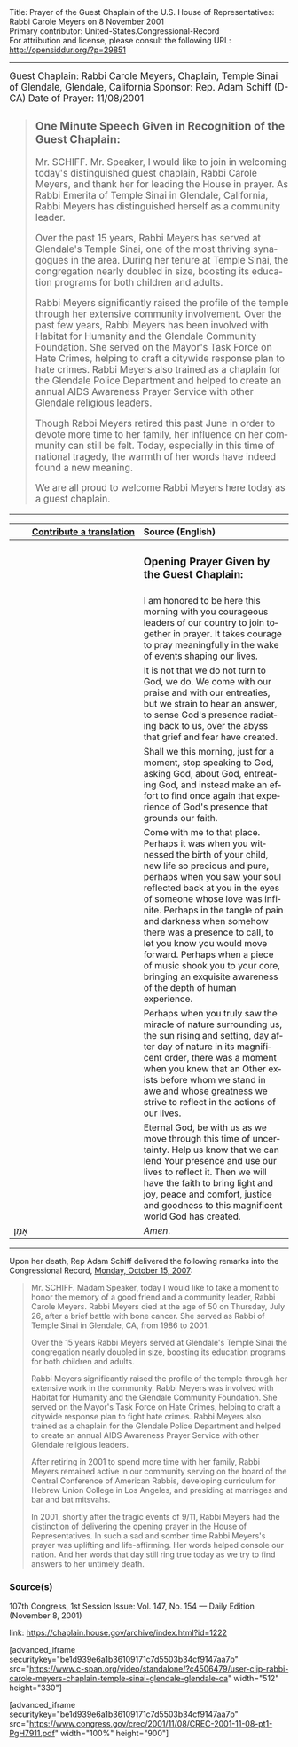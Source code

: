 <html>
<head></head>
<body>
Title: Prayer of the Guest Chaplain of the U.S. House of Representatives: Rabbi Carole Meyers on 8 November 2001<br />
Primary contributor: United-States.Congressional-Record<br />
For attribution and license, please consult the following URL: <a href="http://opensiddur.org/?p=29851">http://opensiddur.org/?p=29851</a>
<p />
<hr />

<div class="english" lang="en" style="font-size:1.2em;">
Guest Chaplain: Rabbi Carole Meyers, Chaplain, Temple Sinai of Glendale, Glendale, California
Sponsor: Rep. Adam Schiff (D-CA)
Date of Prayer: 11/08/2001

<!-- -->
<blockquote>
<h3>One Minute Speech Given in Recognition of the Guest Chaplain:</h3>

Mr. SCHIFF. Mr. Speaker, I would like to join in welcoming today's distinguished guest chaplain, Rabbi Carole Meyers, and thank her for leading the House in prayer. As Rabbi Emerita of Temple Sinai in Glendale, California, Rabbi Meyers has distinguished herself as a community leader.

Over the past 15 years, Rabbi Meyers has served at Glendale's Temple Sinai, one of the most thriving synagogues in the area. During her tenure at Temple Sinai, the congregation nearly doubled in size, boosting its education programs for both children and adults.

Rabbi Meyers significantly raised the profile of the temple through her extensive community involvement. Over the past few years, Rabbi Meyers has been involved with Habitat for Humanity and the Glendale Community Foundation. She served on the Mayor's Task Force on Hate Crimes, helping to craft a citywide response plan to hate crimes. Rabbi Meyers also trained as a chaplain for the Glendale Police Department and helped to create an annual AIDS Awareness Prayer Service with other Glendale religious leaders.

Though Rabbi Meyers retired this past June in order to devote more time to her family, her influence on her community can still be felt. Today, especially in this time of national tragedy, the warmth of her words have indeed found a new meaning.

We are all proud to welcome Rabbi Meyers here today as a guest chaplain.
</blockquote>

</div>

</div>

<hr />

<table style="margin-left: auto;margin-right: auto;" class="draggable">
<thead><tr><th id="x" style="text-align: right;"><a href="/contributing/upload/">Contribute a translation</a></th><th style="text-align: left;">Source (English)</th></tr></thead>
<tbody>
<tr><td style="vertical-align:top;" width="46%">
<div class="liturgy" lang="he">

</span></div></td>
 
<td style="vertical-align:top;" width="53%">
<div class="english" lang="en">
<h3>Opening Prayer Given by the Guest Chaplain:</h3>
</div></td></tr>

<tr><td style="vertical-align:top;" width="46%">
<div class="liturgy" lang="he">

</span></div></td>
 
<td style="vertical-align:top;" width="53%">
<div class="english" lang="en">
I am honored to be here this morning with you courageous leaders of our country to join together in prayer. It takes courage to pray meaningfully in the wake of events shaping our lives.
</div></td></tr>

<tr><td style="vertical-align:top;" width="46%">
<div class="liturgy" lang="he">

</span></div></td>
 
<td style="vertical-align:top;" width="53%">
<div class="english" lang="en">
It is not that we do not turn to God, 
we do. 
We come with our praise 
and with our entreaties, 
but we strain to hear an answer, 
to sense God's presence radiating back to us, 
over the abyss that grief and fear have created.
</div></td></tr>

<tr><td style="vertical-align:top;" width="46%">
<div class="liturgy" lang="he">

</span></div></td>
 
<td style="vertical-align:top;" width="53%">
<div class="english" lang="en">
Shall we this morning, 
just for a moment, 
stop speaking to God, 
asking God, about God, 
entreating God, 
and instead make an effort 
to find once again 
that experience of God's presence 
that grounds our faith.
</div></td></tr>

<tr><td style="vertical-align:top;" width="46%">
<div class="liturgy" lang="he">

</span></div></td>
 
<td style="vertical-align:top;" width="53%">
<div class="english" lang="en">
Come with me to that place. 
Perhaps it was when you witnessed 
the birth of your child, 
new life so precious and pure, 
perhaps when you saw your soul reflected back at you 
in the eyes of someone whose love was infinite. 
Perhaps in the tangle of pain and darkness 
when somehow there was a presence to call, 
to let you know you would move forward. 
Perhaps when a piece of music 
shook you to your core, 
bringing an exquisite awareness 
of the depth of human experience.
</div></td></tr>

<tr><td style="vertical-align:top;" width="46%">
<div class="liturgy" lang="he">

</span></div></td>
 
<td style="vertical-align:top;" width="53%">
<div class="english" lang="en">
Perhaps when you truly saw 
the miracle of nature surrounding us, 
the sun rising and setting, 
day after day of nature in its magnificent order, 
there was a moment when you knew that an Other exists
 before whom we stand in awe 
 and whose greatness we strive to reflect 
 in the actions of our lives.
</div></td></tr>

<tr><td style="vertical-align:top;" width="46%">
<div class="liturgy" lang="he">

</span></div></td>
 
<td style="vertical-align:top;" width="53%">
<div class="english" lang="en">
Eternal God, 
be with us as we move through this time of uncertainty. 
Help us know 
that we can lend Your presence 
and use our lives to reflect it. 
Then we will have the faith 
to bring light and joy, 
peace and comfort, 
justice and goodness 
to this magnificent world 
God has created. 
</div></td></tr>


<tr><td style="vertical-align:top;" width="46%">
<div class="liturgy" lang="he">
אָמֵן׃
</span></div></td>
 
<td style="vertical-align:top;" width="53%">
<div class="english" lang="en">
<em>Amen</em>.
</div></td></tr>
</tbody></table>

<hr />

Upon her death, Rep Adam Schiff delivered the following remarks into the Congressional Record, <a href="https://www.congress.gov/congressional-record/2007/10/15/extensions-of-remarks-section/article/e2127-2">Monday, October 15, 2007</a>:

<blockquote>Mr. SCHIFF. Madam Speaker, today I would like to take a moment to honor the memory of a good friend and a community leader, Rabbi Carole Meyers. Rabbi Meyers died at the age of 50 on Thursday, July 26, after a brief battle with bone cancer. She served as Rabbi of Temple Sinai in Glendale, CA, from 1986 to 2001.

Over the 15 years Rabbi Meyers served at Glendale's Temple Sinai the congregation nearly doubled in size, boosting its education programs for both children and adults.

Rabbi Meyers significantly raised the profile of the temple through her extensive work in the community. Rabbi Meyers was involved with Habitat for Humanity and the Glendale Community Foundation. She served on the Mayor's Task Force on Hate Crimes, helping to craft a citywide response plan to fight hate crimes. Rabbi Meyers also trained as a chaplain for the Glendale Police Department and helped to create an annual AIDS Awareness Prayer Service with other Glendale religious leaders.

After retiring in 2001 to spend more time with her family, Rabbi Meyers remained active in our community serving on the board of the Central Conference of American Rabbis, developing curriculum for Hebrew Union College in Los Angeles, and presiding at marriages and bar and bat mitsvahs.

In 2001, shortly after the tragic events of 9/11, Rabbi Meyers had the distinction of delivering the opening prayer in the House of Representatives. In such a sad and somber time Rabbi Meyers's prayer was uplifting and life-affirming. Her words helped console our nation. And her words that day still ring true today as we try to find answers to her untimely death.</blockquote>

<h3>Source(s)</h3>

107th Congress, 1st Session
Issue: Vol. 147, No. 154 — Daily Edition (November 8, 2001)

link: https://chaplain.house.gov/archive/index.html?id=1222

[advanced_iframe securitykey="be1d939e6a1b36109171c7d5503b34cf9147aa7b" src="https://www.c-span.org/video/standalone/?c4506479/user-clip-rabbi-carole-meyers-chaplain-temple-sinai-glendale-glendale-ca" width="512" height="330"]

[advanced_iframe securitykey="be1d939e6a1b36109171c7d5503b34cf9147aa7b" src="https://www.congress.gov/crec/2001/11/08/CREC-2001-11-08-pt1-PgH7911.pdf" width="100%" height="900"]
</body>
</html>